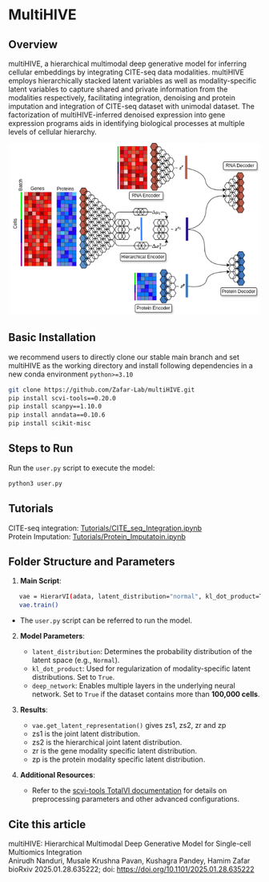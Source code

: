 # MultiHIVE

## Overview
multiHIVE, a hierarchical multimodal deep generative model for inferring cellular embeddings by integrating CITE-seq data modalities. multiHIVE employs hierarchically stacked latent variables as well as modality-specific latent variables to capture shared and private information from the modalities respectively, facilitating integration, denoising and protein imputation and integration of CITE-seq dataset with unimodal dataset. The factorization of multiHIVE-inferred denoised expression into gene expression programs aids in identifying biological processes at multiple levels of cellular hierarchy.
<p align="center">
<img src="Architecture.png" alt="multiHIVE-Architecture" width="500"/>
</p>

## Basic Installation

we recommend users to directly clone our stable main branch and set multiHIVE as the working directory and install following dependencies in a new conda environment `python>=3.10`

```bash
git clone https://github.com/Zafar-Lab/multiHIVE.git
pip install scvi-tools==0.20.0
pip install scanpy==1.10.0
pip install anndata==0.10.6
pip install scikit-misc
```

## Steps to Run
Run the `user.py` script to execute the model:

```bash
python3 user.py
```

## Tutorials
CITE-seq integration: [Tutorials/CITE_seq_Integration.ipynb](Tutorials/CITE_seq_Integration.ipynb)  
Protein Imputation: [Tutorials/Protein_Imputatoin.ipynb](Tutorials/Protein_Imputatoin.ipynb)

## Folder Structure and Parameters

1. **Main Script**:

```bash
   vae = HierarVI(adata, latent_distribution="normal", kl_dot_product=True, deep_network=True)
   vae.train()
````
   - The `user.py` script can be referred to run the model.
   
2. **Model Parameters**:

   - `latent_distribution`: Determines the probability distribution of the latent space (e.g., `Normal`).
   - `kl_dot_product`: Used for regularization of modality-specific latent distributions. Set to `True`.
   - `deep_network`: Enables multiple layers in the underlying neural network. Set to `True` if the dataset contains more than **100,000 cells**.

3. **Results**:

   - `vae.get_latent_representation()` gives zs1, zs2, zr and zp
   -  zs1 is the joint latent distribution. 
   -  zs2 is the hierarchical joint latent distribution.
   -  zr is the gene modality specific latent distribution.
   -  zp is the protein modality specific latent distribution.

4. **Additional Resources**:

   - Refer to the [scvi-tools TotalVI documentation](https://docs.scvi-tools.org/en/latest/api/reference/scvi.model.TOTALVI.html) for details on preprocessing parameters and other advanced configurations.

## Cite this article
multiHIVE: Hierarchical Multimodal Deep Generative Model for Single-cell Multiomics Integration  
Anirudh Nanduri, Musale Krushna Pavan, Kushagra Pandey, Hamim Zafar  
bioRxiv 2025.01.28.635222; doi: https://doi.org/10.1101/2025.01.28.635222
